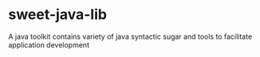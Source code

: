 # sweet-java-lib
A java toolkit contains variety of java syntactic sugar and tools to facilitate application development

